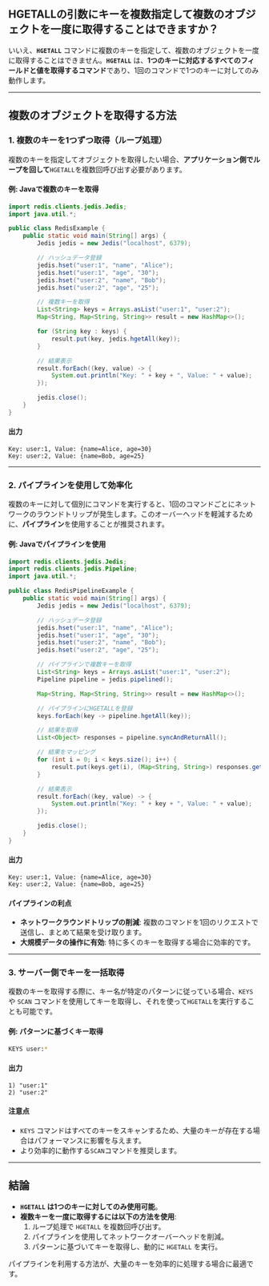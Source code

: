 ## HGETALLの引数にキーを複数指定して複数のオブジェクトを一度に取得することはできますか？

いいえ、**`HGETALL`** コマンドに複数のキーを指定して、複数のオブジェクトを一度に取得することはできません。**`HGETALL`** は、**1つのキーに対応するすべてのフィールドと値を取得するコマンド**であり、1回のコマンドで1つのキーに対してのみ動作します。

---

## **複数のオブジェクトを取得する方法**

### **1. 複数のキーを1つずつ取得（ループ処理）**
複数のキーを指定してオブジェクトを取得したい場合、**アプリケーション側でループを回して**`HGETALL`を複数回呼び出す必要があります。

#### **例: Javaで複数のキーを取得**
```java
import redis.clients.jedis.Jedis;
import java.util.*;

public class RedisExample {
    public static void main(String[] args) {
        Jedis jedis = new Jedis("localhost", 6379);

        // ハッシュデータ登録
        jedis.hset("user:1", "name", "Alice");
        jedis.hset("user:1", "age", "30");
        jedis.hset("user:2", "name", "Bob");
        jedis.hset("user:2", "age", "25");

        // 複数キーを取得
        List<String> keys = Arrays.asList("user:1", "user:2");
        Map<String, Map<String, String>> result = new HashMap<>();

        for (String key : keys) {
            result.put(key, jedis.hgetAll(key));
        }

        // 結果表示
        result.forEach((key, value) -> {
            System.out.println("Key: " + key + ", Value: " + value);
        });

        jedis.close();
    }
}
```

#### **出力**
```plaintext
Key: user:1, Value: {name=Alice, age=30}
Key: user:2, Value: {name=Bob, age=25}
```

---

### **2. パイプラインを使用して効率化**
複数のキーに対して個別にコマンドを実行すると、1回のコマンドごとにネットワークのラウンドトリップが発生します。このオーバーヘッドを軽減するために、**パイプライン**を使用することが推奨されます。

#### **例: Javaでパイプラインを使用**
```java
import redis.clients.jedis.Jedis;
import redis.clients.jedis.Pipeline;
import java.util.*;

public class RedisPipelineExample {
    public static void main(String[] args) {
        Jedis jedis = new Jedis("localhost", 6379);

        // ハッシュデータ登録
        jedis.hset("user:1", "name", "Alice");
        jedis.hset("user:1", "age", "30");
        jedis.hset("user:2", "name", "Bob");
        jedis.hset("user:2", "age", "25");

        // パイプラインで複数キーを取得
        List<String> keys = Arrays.asList("user:1", "user:2");
        Pipeline pipeline = jedis.pipelined();

        Map<String, Map<String, String>> result = new HashMap<>();

        // パイプラインにHGETALLを登録
        keys.forEach(key -> pipeline.hgetAll(key));

        // 結果を取得
        List<Object> responses = pipeline.syncAndReturnAll();

        // 結果をマッピング
        for (int i = 0; i < keys.size(); i++) {
            result.put(keys.get(i), (Map<String, String>) responses.get(i));
        }

        // 結果表示
        result.forEach((key, value) -> {
            System.out.println("Key: " + key + ", Value: " + value);
        });

        jedis.close();
    }
}
```

#### **出力**
```plaintext
Key: user:1, Value: {name=Alice, age=30}
Key: user:2, Value: {name=Bob, age=25}
```

#### **パイプラインの利点**
- **ネットワークラウンドトリップの削減**: 複数のコマンドを1回のリクエストで送信し、まとめて結果を受け取ります。
- **大規模データの操作に有効**: 特に多くのキーを取得する場合に効率的です。

---

### **3. サーバー側でキーを一括取得**
複数のキーを取得する際に、キー名が特定のパターンに従っている場合、`KEYS` や `SCAN` コマンドを使用してキーを取得し、それを使って`HGETALL`を実行することも可能です。

#### **例: パターンに基づくキー取得**
```bash
KEYS user:*
```

#### **出力**
```plaintext
1) "user:1"
2) "user:2"
```

#### **注意点**
- `KEYS` コマンドはすべてのキーをスキャンするため、大量のキーが存在する場合はパフォーマンスに影響を与えます。
- より効率的に動作する`SCAN`コマンドを推奨します。

---

## **結論**

- **`HGETALL` は1つのキーに対してのみ使用可能**。
- **複数キーを一度に取得するには以下の方法を使用**:
  1. ループ処理で `HGETALL` を複数回呼び出す。
  2. パイプラインを使用してネットワークオーバーヘッドを削減。
  3. パターンに基づいてキーを取得し、動的に `HGETALL` を実行。

パイプラインを利用する方法が、大量のキーを効率的に処理する場合に最適です。